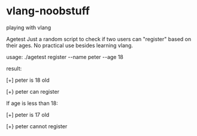 # vlang-noobstuff
playing with vlang


Agetest
Just a random script to check if two users can "register" based on their ages. No practical use besides learning vlang.

usage: ./agetest register --name peter --age 18

result:

[+] peter is 18 old

[+} peter can register

If age is less than 18:

[+] peter is 17 old

[+} peter cannot register
